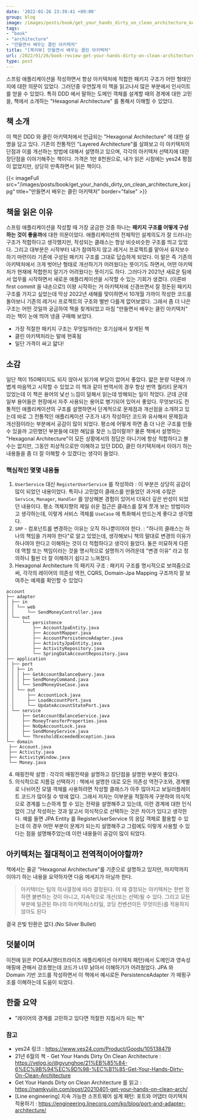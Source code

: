 ```yaml
---
date: '2022-01-26 23:39:41 +09:00'
group: blog
image: /images/posts/book/get_your_hands_dirty_on_clean_architecture_kor.jpg
tags:
- "book"
- "architecture"
- "만들면서 배우는 클린 아키텍처"
title: "[북리뷰] 만들면서 배우는 클린 아키텍처"
url: /2022/01/26/book-review-get-your-hands-dirty-on-clean-architecture
type: post
---
```


스프링 애플리케이션을 작성하면서 항상 아키텍처에 적합한 패키지 구조가 어떤 형태인지에 대한 의문이 있었다. 그러던중 우연찮게 이 책을 읽고나서 많은 부분에서 인사이트를 얻을 수 있었다. 
특히 DDD 에서 말하는 도메인 객체를 설계할 때의 경계에 대한 고민을, 책에서 소개하는 "Hexagonal Architecture" 를 통해서 이해할 수 있었다.

<!--more-->

## 책 소개

이 책은 DDD 와 클린 아키텍처에서 언급되는 "Hexagonal Architecture" 에 대한 설명을 담고 있다. 기존의 전통적인 "Layered Architecture"를 살펴보고
이 아키텍처의 단점과 이를 개선하는 방법에 대해서 설명하고 있으며, 각각의 아키텍처 선택지에 대한 장단점을 이야기해주는 책이다.
가격은 1만 8천원으로, 내가 읽은 시점에는 yes24 평점이 없었지만, 상당히 만족하면서 읽은 책이다.

{{< imageFull src="/images/posts/book/get_your_hands_dirty_on_clean_architecture_kor.jpg" title="만들면서 배우는 클린 아키텍처" border="false" >}}

## 책을 읽은 이유

스프링 애플리케이션을 작성할 때 가장 궁금한 것중 하나는 **패키지 구조를 어떻게 구성하는 것이 좋을까**에 대한 의문이었다. 애플리케이션의 전체적인 설계의도가 잘 드러나는 구조가 적합하다고 생각했지만,
작성되는 클래스는 항상 비슷비슷한 구조를 띄고 있었다. 그리고 대부분은 시작부터 내가 참여하지 않고 레거시 프로젝트를 맡아서 유지보수 하기 마련이라 기존에 구성된 패키지 구조를 그대로 답습하게 되었다.
이 말은 즉 기존의 아키텍처에서 크게 벗어난 형태로 개선하기가 어려웠다는 뜻이기도 하면서, 어떤 아키텍처가 현재에 적합한지 알기가 어려웠다는 뜻이기도 하다. 
그러다가 2021년 새로운 팀에서 업무를 시작하면서 새로운 애플리케이션을 시작할 수 있는 기회가 생겼다. (이른바 first commit 을 내손으로!) 
이왕 시작하는 거 아키텍처에 신경쓰면서 잘 정돈된 패키지 구조를 가지고 싶었는데 막상 2022년 새해를 맞이하면서 10개월 가까이 작성한 코드를 돌아보니 기존의 레거시 프로젝트의 구조와 별반 다를게 없어보였다. 
그래서 좀 더 나은 구조는 어떤 것일까 궁금하여 책을 찾게되었고 마침 "만들면서 배우는 클린 아키텍처" 라는 책이 눈에 띄어 냉큼 구매해 보았다.

- 가장 적절한 패키지 구조는 무엇일까라는 호기심에서 찾게된 책
- 클린 아키텍처라는 말에 현혹됨
- 일단 가격이 싸고 얇다!

## 소감

일단 책이 150페이지도 되지 않아서 읽기에 부담이 없어서 좋았다. 얇은 분량 덕분에 가볍게 마음먹고 시작할 수 있었고 이 책과 같이 번역서의 경우 항상 번역 퀄리티 문제가 있었는데 이 책은 용어의 낯선 느낌이 덜해서 읽는데 방해되는 일이 적었다. 군데 군데 일부 용어들은 현장에서 자주 사용되는 용어로 병기되어 있어서 좋았다. 무엇보다도 전통적인 애플리케이션의 구조를 설명하면서 단계적으로 문제점과 개선점을 소개하고 있는데 바로 그 전통적인 애플리케이션 구조가 내가 작성하던 코드와 유사해서 문제점과 개선점이라는 부분에서 공감이 많이 되었다. 평소에 어떻게 하면 좀 더 나은 구조를 만들 수 있을까 고민했던 부분들에 대한 해답을 찾은 느낌이랄까? 
물론 책에서 설명하는 "Hexagonal Architecture"이 모든 상황에서의 정답은 아니기에 항상 적합하다고 볼수는 없지만, 그동안 피상적으로만 이해하고 있던 DDD, 클린 아키텍처에서 이야기 하는 내용들을 좀 더 잘 이해할 수 있겠다는 생각이 들었다.  

### 핵심적인 몇몇 내용들
 1. `UserService` 대신 `RegisterUserService` 를 작성하라
  : 이 부분은 상당히 공감이 많이 되었던 내용이었다. 특히나 고민없이 클래스를 만들었던 과거에 수많은 `Service`, `Manager`, `Handler` 를 양상해본 경험이 있어서 더욱더 깊은 반성이 되었던 내용이다.
    평소 객체지향의 제일 쉬운 접근은 클래스를 잘게 쪼개 보는 방법이라고 생각하는데, 이렇게 서비스 객체를 `UseCase` 에 특화해서 만드는게 좋다고 생각했다.
 2. `SRP` - 컴포넌트를 변경하는 이유는 오직 하나뿐이어야 한다.
  : "하나의 클래스는 하나의 책임을 가져야 한다"로 알고 있었는데, 생각해보니 책의 말대로 변경의 이유가 하나여야 한다고 이해하는 것이 더 적합하다고 생각이 들었다. 둘은 미묘하게 다른데 역할 또는 책임이라는 것을
    명시적으로 설명하기 어려운데 "변경 이유" 라고 정의하니 훨씬 더 잘 이해하기 쉽다고 느껴졌다.
 3. Hexagonal Architecture 의 패키지 구조 
  : 패키지 구조를 명시적으로 보여줌으로써, 각각의 레이어의 의존성 역전, CQRS, Domain-Jpa Mapping 구조까지 잘 보여주는 예제를 확인할 수 있었다 
   ```
account
├── adapter
│ ├── in
│ │ └── web
│ │     └── SendMoneyController.java
│ └── out
│     └── persistence
│         ├── AccountJpaEntity.java
│         ├── AccountMapper.java
│         ├── AccountPersistenceAdapter.java
│         ├── ActivityJpaEntity.java
│         ├── ActivityRepository.java
│         └── SpringDataAccountRepository.java
├── application
│ ├── port
│ │ ├── in
│ │ │ ├── GetAccountBalanceQuery.java
│ │ │ ├── SendMoneyCommand.java
│ │ │ └── SendMoneyUseCase.java
│ │ └── out
│ │     ├── AccountLock.java
│ │     ├── LoadAccountPort.java
│ │     └── UpdateAccountStatePort.java
│ └── service
│     ├── GetAccountBalanceService.java
│     ├── MoneyTransferProperties.java
│     ├── NoOpAccountLock.java
│     ├── SendMoneyService.java
│     └── ThresholdExceededException.java
└── domain
    ├── Account.java
    ├── Activity.java
    ├── ActivityWindow.java
    └── Money.java
   ```
 4. 매핑전략 설명 : 각각의 매핑전략을 설명하고 장단점을 설명한 부분이 좋았다. 
 5. 의식적으로 지름길 선택하기 : 책에서 설명한 대로 모든 의존성 역전구조와, 경계별로 나뉘어진 모델 객체를 사용하려면 작성할 클래스가 아주 많아지고 보일러플레이트 코드가 많아질 수 밖에 없다. 그래서 저자는 이부분을 적절하게 구분하여 의식적으로 경계를 느슨하게 할 수 있는 전략을 설명해주고 있는데, 이런 경계에 대한 인식없이 그냥 작성하는 것과 알고서 의식적으로 선택하는 것은 차이가 있다고 생각한다. 
  예를 들면 JPA Entity 를 RegisterUserService 의 응답 객체로 활용할 수 있는데 이 경우 어떤 부분이 문제가 되는지 설명해주고 그럼에도 이렇게 사용할 수 있다는 점을 설명해주었는데 이런 내용들이 공감이 많이 되었다.

## 아키텍처는 절대적이고 전역적이어야할까? 

책에서는 줄곧 "Hexagonal Architecture"를 기준으로 설명하고 있지만, 마지막까지 이야기 하는 내용을 요약하자면 다음 메세지가 아닐까 한다. 
> 아키텍터는 팀의 의사결정에 따라 결정된다. 이 때 결정되는 아키텍처는 한번 정하면 불변하는 것이 아니고, 지속적으로 개선(또는 선택)될 수 있다. 
> 그리고 모든 부분에 일관된 하나의 아키텍처(스타일, 코딩 컨벤션이든 무엇이든)를 적용하지 않아도 된다

결국 은빛 탄환은 없다.(No Silver Bullet)

## 덧붙이며
 이전에 읽은 POEAA(엔터프라이즈 애플리케이션 아키텍처 패턴)에서 도메인과 영속성 매핑에 관해서 강조했는데 코드가 너무 낡아서 이해하기가 어려웠었다. JPA 와 Domain 기반 코드를 작성하면서 이 책에서 예시로든
 PersistenceAdapter 가 매핑구조를 이해하는데 도움이 되었다.

## 한줄 요약

* "레이어의 경계를 고민하고 있다면 적절한 지침서가 되는 책"

### 참고
* yes24 링크 : https://www.yes24.com/Product/Goods/105138479
* 21년 6월의 책 - Get Your Hands Dirty On Clean Architecture : https://velog.io/@gyunghoe/21%EB%85%84-6%EC%9B%94%EC%9D%98-%EC%B1%85-Get-Your-Hands-Dirty-On-Clean-Architecture
* Get Your Hands Dirty on Clean Architecture 를 읽고 : https://namkyujin.com/post/20210401-get-your-hands-on-clean-arch/
* [Line engineering] 지속 가능한 소프트웨어 설계 패턴: 포트와 어댑터 아키텍처 적용하기 : https://engineering.linecorp.com/ko/blog/port-and-adapter-architecture/ 
